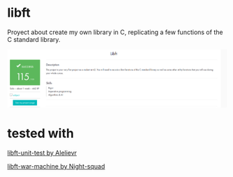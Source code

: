 # libft
Proyect about create my own library in C, replicating a few functions of the C standard library.

![MARK](https://raw.githubusercontent.com/Gtalavero/libft/master/assets/success115.png)

# tested with
[libft-unit-test by Alelievr](https://github.com/alelievr/libft-unit-test)

[libft-war-machine by Night-squad](https://github.com/Night-squad/libft-war-machine-v2019)
